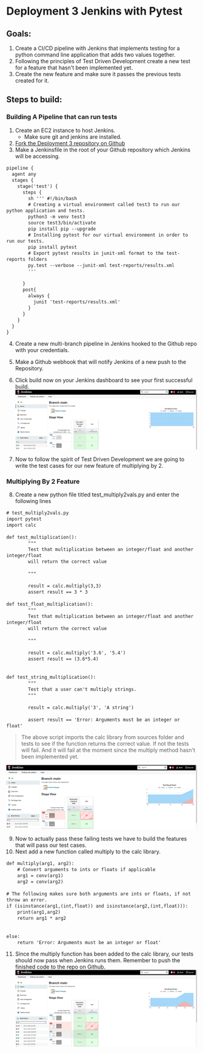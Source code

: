 # Deployment 3 Jenkins with Pytest

## Goals:
1. Create a CI/CD pipeline with Jenkins that implements testing for a python command line application that adds two values together.
2. Following the principles of Test Driven Development create a new test for a feature that hasn't been implemented yet.
3. Create the new feature and make sure it passes the previous tests created for it.

## Steps to build:

### Building A Pipeline that can run tests

1. Create an EC2 instance to host Jenkins. 
    - Make sure git and jenkins are installed.
2. [Fork the Deployment 3 repository on Github](https://github.com/kura-labs-org/DEPLOY03_TEST)
3. Make a Jenkinsfile in the root of your Github repository which Jenkins will be accessing. 
```
pipeline {
  agent any
  stages {
    stage('test') {
      steps {
        sh ''' #!/bin/bash 
        # Creating a virtual environment called test3 to run our python application and tests.
        python3 -m venv test3
        source test3/bin/activate
        pip install pip --upgrade
        # Installing pytest for our virtual environment in order to run our tests.
        pip install pytest
        # Export pytest results in junit-xml format to the test-reports folders
        py.test --verbose --junit-xml test-reports/results.xml
        '''
        
      }
      post{
        always {
          junit 'test-reports/results.xml'
        }
      }
    }
  }
}
```

4. Create a new multi-branch pipeline in Jenkins hooked to the Github repo with your credentials. 
5. Make a Github webhook that will notify Jenkins of a new push to the Repository. 
6. Click build now on your Jenkins dashboard to see your first successful build. 
   ![First Test Build](first_success.png)

7. Now to follow the spirit of Test Driven Development we are going to write the test cases for our new feature of multiplying by 2.

### Multiplying By 2 Feature 
8. Create a new python file titled test_multiply2vals.py and enter the following lines
```
# test_multiply2vals.py
import pytest
import calc

def test_multiplication():
        """
        Test that multiplication between an integer/float and another integer/float
        will return the correct value

        """

        result = calc.multiply(3,3)
        assert result == 3 * 3

def test_float_multiplication():
        """
        Test that multiplication between an integer/float and another integer/float
        will return the correct value

        """

        result = calc.multiply('3.6', '5.4')
        assert result == (3.6*5.4)


def test_string_multiplication():
        """
        Test that a user can't multiply strings.
        """

        result = calc.multiply('3', 'A string')
        
        assert result == 'Error: Arguments must be an integer or float'

```
> The above script imports the calc library from sources folder and tests to see if the function returns the correct value. If not the tests will fail. And it will fail at the moment since the multiply method hasn't been implemented yet.

 ![Failed Test Build](failure_after_test.png)

9. Now to actually pass these failing tests we have to build the features that will pass our test cases.
10. Next add a new function called multiply to the calc library. 
```
def multiply(arg1, arg2):
    # Convert arguments to ints or floats if applicable
    arg1 = conv(arg1)
    arg2 = conv(arg2)

# The following makes sure both arguments are ints or floats, if not throw an error.
if (isinstance(arg1,(int,float)) and isinstance(arg2,(int,float))):
    print(arg1,arg2)
    return arg1 * arg2
        

else:
    return 'Error: Arguments must be an integer or float'

```
11. Since the multiply function has been added to the calc library, our tests should now pass when Jenkins runs them. Remember to push the finished code to the repo on Github.  
    ![Successful Test Implementation](success_after_test.png)